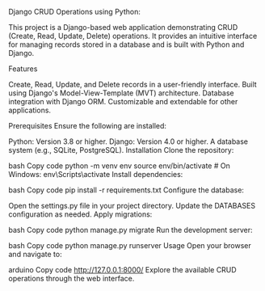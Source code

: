 Django CRUD Operations using Python:

This project is a Django-based web application demonstrating CRUD (Create, Read, Update, Delete) operations. It provides an intuitive interface for managing records stored in a database and is built with Python and Django.

Features

Create, Read, Update, and Delete records in a user-friendly interface.
Built using Django's Model-View-Template (MVT) architecture.
Database integration with Django ORM.
Customizable and extendable for other applications.

Prerequisites
Ensure the following are installed:

Python: Version 3.8 or higher.
Django: Version 4.0 or higher.
A database system (e.g., SQLite, PostgreSQL).
Installation
Clone the repository:


bash
Copy code
python -m venv env
source env/bin/activate  # On Windows: env\Scripts\activate
Install dependencies:

bash
Copy code
pip install -r requirements.txt
Configure the database:

Open the settings.py file in your project directory.
Update the DATABASES configuration as needed.
Apply migrations:

bash
Copy code
python manage.py migrate
Run the development server:

bash
Copy code
python manage.py runserver
Usage
Open your browser and navigate to:

arduino
Copy code
http://127.0.0.1:8000/
Explore the available CRUD operations through the web interface.

